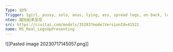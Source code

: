 ```yaml
---
Type: 动作
Trigger: 1girl, pussy, solo, anus, lying, ass, spread legs, on back, legs up
ntoe: 腿抬起来呈现
src: https://civitai.com/models/35283?modelVersionId=41521
name: MS_Real_LegsUpPresenting
---
```

![[Pasted image 20230717145057.png]]